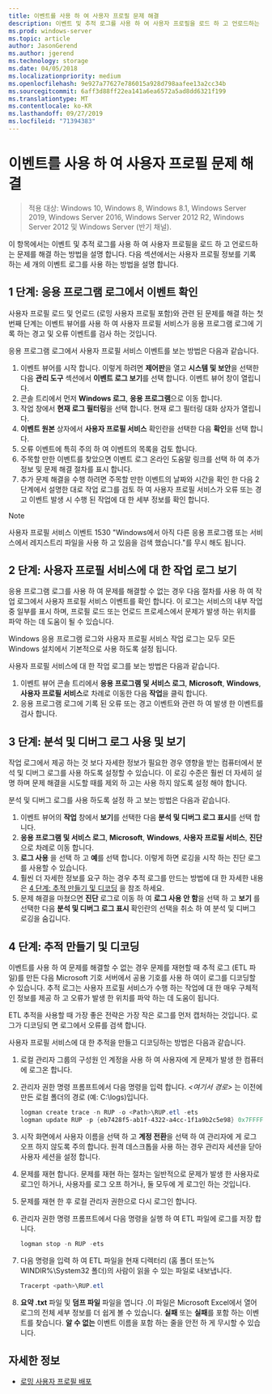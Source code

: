 ```yaml
---
title: 이벤트를 사용 하 여 사용자 프로필 문제 해결
description: 이벤트 및 추적 로그를 사용 하 여 사용자 프로필을 로드 하 고 언로드하는 문제를 해결 하는 방법입니다.
ms.prod: windows-server
ms.topic: article
author: JasonGerend
ms.author: jgerend
ms.technology: storage
ms.date: 04/05/2018
ms.localizationpriority: medium
ms.openlocfilehash: 9e927a77627e786015a928d798aafee13a2cc34b
ms.sourcegitcommit: 6aff3d88ff22ea141a6ea6572a5ad8dd6321f199
ms.translationtype: MT
ms.contentlocale: ko-KR
ms.lasthandoff: 09/27/2019
ms.locfileid: "71394383"
---
```

# <a name="troubleshoot-user-profiles-with-events"></a>이벤트를 사용 하 여 사용자 프로필 문제 해결

>적용 대상: Windows 10, Windows 8, Windows 8.1, Windows Server 2019, Windows Server 2016, Windows Server 2012 R2, Windows Server 2012 및 Windows Server (반기 채널).

이 항목에서는 이벤트 및 추적 로그를 사용 하 여 사용자 프로필을 로드 하 고 언로드하는 문제를 해결 하는 방법을 설명 합니다. 다음 섹션에서는 사용자 프로필 정보를 기록 하는 세 개의 이벤트 로그를 사용 하는 방법을 설명 합니다.

## <a name="step-1-checking-events-in-the-application-log"></a>1 단계: 응용 프로그램 로그에서 이벤트 확인

사용자 프로필 로드 및 언로드 (로밍 사용자 프로필 포함)와 관련 된 문제를 해결 하는 첫 번째 단계는 이벤트 뷰어를 사용 하 여 사용자 프로필 서비스가 응용 프로그램 로그에 기록 하는 경고 및 오류 이벤트를 검사 하는 것입니다.

응용 프로그램 로그에서 사용자 프로필 서비스 이벤트를 보는 방법은 다음과 같습니다.

1. 이벤트 뷰어를 시작 합니다. 이렇게 하려면 **제어판**을 열고 **시스템 및 보안**을 선택한 다음 **관리 도구** 섹션에서 **이벤트 로그 보기**를 선택 합니다. 이벤트 뷰어 창이 열립니다.
2. 콘솔 트리에서 먼저 **Windows 로그**, **응용 프로그램**으로 이동 합니다.
3. 작업 창에서 **현재 로그 필터링**을 선택 합니다. 현재 로그 필터링 대화 상자가 열립니다.
4. **이벤트 원본** 상자에서 **사용자 프로필 서비스** 확인란을 선택한 다음 **확인**을 선택 합니다.
5. 오류 이벤트에 특히 주의 하 여 이벤트의 목록을 검토 합니다.
6. 주목할 만한 이벤트를 찾았으면 이벤트 로그 온라인 도움말 링크를 선택 하 여 추가 정보 및 문제 해결 절차를 표시 합니다.
7. 추가 문제 해결을 수행 하려면 주목할 만한 이벤트의 날짜와 시간을 확인 한 다음 2 단계에서 설명한 대로 작업 로그를 검토 하 여 사용자 프로필 서비스가 오류 또는 경고 이벤트 발생 시 수행 된 작업에 대 한 세부 정보를 확인 합니다.

>[!NOTE]
>사용자 프로필 서비스 이벤트 1530 "Windows에서 아직 다른 응용 프로그램 또는 서비스에서 레지스트리 파일을 사용 하 고 있음을 검색 했습니다."를 무시 해도 됩니다.

## <a name="step-2-view-the-operational-log-for-the-user-profile-service"></a>2 단계: 사용자 프로필 서비스에 대 한 작업 로그 보기

응용 프로그램 로그를 사용 하 여 문제를 해결할 수 없는 경우 다음 절차를 사용 하 여 작업 로그에서 사용자 프로필 서비스 이벤트를 확인 합니다. 이 로그는 서비스의 내부 작업 중 일부를 표시 하며, 프로필 로드 또는 언로드 프로세스에서 문제가 발생 하는 위치를 파악 하는 데 도움이 될 수 있습니다.

Windows 응용 프로그램 로그와 사용자 프로필 서비스 작업 로그는 모두 모든 Windows 설치에서 기본적으로 사용 하도록 설정 됩니다.

사용자 프로필 서비스에 대 한 작업 로그를 보는 방법은 다음과 같습니다.

1. 이벤트 뷰어 콘솔 트리에서 **응용 프로그램 및 서비스 로그**, **Microsoft**, **Windows**, **사용자 프로필 서비스**로 차례로 이동한 다음 **작업**을 클릭 합니다.
2. 응용 프로그램 로그에 기록 된 오류 또는 경고 이벤트와 관련 하 여 발생 한 이벤트를 검사 합니다.

## <a name="step-3-enable-and-view-analytic-and-debug-logs"></a>3 단계: 분석 및 디버그 로그 사용 및 보기

작업 로그에서 제공 하는 것 보다 자세한 정보가 필요한 경우 영향을 받는 컴퓨터에서 분석 및 디버그 로그를 사용 하도록 설정할 수 있습니다. 이 로깅 수준은 훨씬 더 자세히 설명 하며 문제 해결을 시도할 때를 제외 하 고는 사용 하지 않도록 설정 해야 합니다.

분석 및 디버그 로그를 사용 하도록 설정 하 고 보는 방법은 다음과 같습니다.

1. 이벤트 뷰어의 **작업** 창에서 **보기**를 선택한 다음 **분석 및 디버그 로그 표시**를 선택 합니다.
2. **응용 프로그램 및 서비스 로그**, **Microsoft**, **Windows**, **사용자 프로필 서비스**, **진단**으로 차례로 이동 합니다.
3. **로그 사용** 을 선택 하 고 **예**를 선택 합니다. 이렇게 하면 로깅을 시작 하는 진단 로그를 사용할 수 있습니다.
4. 훨씬 더 자세한 정보를 요구 하는 경우 추적 로그를 만드는 방법에 대 한 자세한 내용은 [4 단계: 추적 만들기 및 디코딩](#step-4-creating-and-decoding-a-trace) 을 참조 하세요.
5. 문제 해결을 마쳤으면 **진단** 로그로 이동 하 여 **로그 사용 안 함**을 선택 하 고 **보기** 를 선택한 다음 **분석 및 디버그 로그 표시** 확인란의 선택을 취소 하 여 분석 및 디버그 로깅을 숨깁니다.

## <a name="step-4-creating-and-decoding-a-trace"></a>4 단계: 추적 만들기 및 디코딩

이벤트를 사용 하 여 문제를 해결할 수 없는 경우 문제를 재현할 때 추적 로그 (ETL 파일)를 만든 다음 Microsoft 기호 서버에서 공용 기호를 사용 하 여이 로그를 디코딩할 수 있습니다. 추적 로그는 사용자 프로필 서비스가 수행 하는 작업에 대 한 매우 구체적인 정보를 제공 하 고 오류가 발생 한 위치를 파악 하는 데 도움이 됩니다.

ETL 추적을 사용할 때 가장 좋은 전략은 가장 작은 로그를 먼저 캡처하는 것입니다. 로그가 디코딩되 면 로그에서 오류를 검색 합니다.

사용자 프로필 서비스에 대 한 추적을 만들고 디코딩하는 방법은 다음과 같습니다.

1. 로컬 관리자 그룹의 구성원 인 계정을 사용 하 여 사용자에 게 문제가 발생 한 컴퓨터에 로그온 합니다.
2. 관리자 권한 명령 프롬프트에서 다음 명령을 입력 합니다. *\<여기서 경로\>* 는 이전에 만든 로컬 폴더의 경로 (예: C:\\logs)입니다.
        
    ```PowerShell
    logman create trace -n RUP -o <Path>\RUP.etl -ets
    logman update RUP -p {eb7428f5-ab1f-4322-a4cc-1f1a9b2c5e98} 0x7FFFFFFF 0x7 -ets
    ```
3. 시작 화면에서 사용자 이름을 선택 하 고 **계정 전환**을 선택 하 여 관리자에 게 로그 오프 하지 않도록 주의 합니다. 원격 데스크톱을 사용 하는 경우 관리자 세션을 닫아 사용자 세션을 설정 합니다.
4. 문제를 재현 합니다. 문제를 재현 하는 절차는 일반적으로 문제가 발생 한 사용자로 로그인 하거나, 사용자를 로그 오프 하거나, 둘 모두에 게 로그인 하는 것입니다.
5. 문제를 재현 한 후 로컬 관리자 권한으로 다시 로그인 합니다.
6. 관리자 권한 명령 프롬프트에서 다음 명령을 실행 하 여 ETL 파일에 로그를 저장 합니다.
  
    ```PowerShell
    logman stop -n RUP -ets
    ```
7. 다음 명령을 입력 하 여 ETL 파일을 현재 디렉터리 (홈 폴더 또는% WINDIR%\\System32 폴더)의 사람이 읽을 수 있는 파일로 내보냅니다.
    
    ```PowerShell
    Tracerpt <path>\RUP.etl
    ```
8. **요약 .txt** 파일 및 **덤프 파일** 파일을 엽니다 .이 파일은 Microsoft Excel에서 열어 로그의 전체 세부 정보를 더 쉽게 볼 수 있습니다. **실패** 또는 **실패**를 포함 하는 이벤트를 찾습니다. **알 수 없는** 이벤트 이름을 포함 하는 줄을 안전 하 게 무시할 수 있습니다.

## <a name="more-information"></a>자세한 정보

* [로밍 사용자 프로필 배포](deploy-roaming-user-profiles.md)